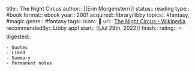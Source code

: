 title::  The Night Circus
author:: [[Erin Morgenstern]]
status:: reading
type:: #book
format:: ebook
year:: 2001
acquired:: library/libby
topics:: #fantasy, #magic
genre:: #fantasy
tags::
icon:: 📖
url:: [The Night Circus - Wikipedia](https://en.wikipedia.org/wiki/The_Night_Circus)
recommendedBy:: Libby app!
start:: [[Jul 29th, 2022]] 
finish::
rating:: ⭐️
digested::

	- Quotes
	- Liked
	- Summary
	- Permanent notes